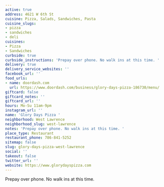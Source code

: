 ```yaml
---
active: true
address: 4621 W 6th St
cuisine: Pizza, Salads, Sandwiches, Pasta
cuisine_slugs:
- pizza
- sandwiches
- deli
cuisines:
- Pizza
- Sandwiches
curbside: true
curbside_instructions: 'Prepay over phone. No walk ins at this time. '
delivery: true
delivery_service_websites: ''
facebook_url: ''
food_urls:
- name: doordash.com
  url: https://www.doordash.com/business/glory-days-pizza-186730/menu/
giftcard: false
giftcard_notes: ''
giftcard_url: ''
hours: Mo-Su 11am-9pm
instagram_url: ''
name: 'Glory Days Pizza '
neighborhood: West Lawrence
neighborhood_slug: west-lawrence
notes: 'Prepay over phone. No walk ins at this time. '
place_type: Restaurant
restaurant_phone: 786-841-5252
sitemap: false
slug: glory-days-pizza-west-lawrence
social: ''
takeout: false
twitter_url: ''
website: https://www.glorydayspizza.com
---
```


Prepay over phone. No walk ins at this time.